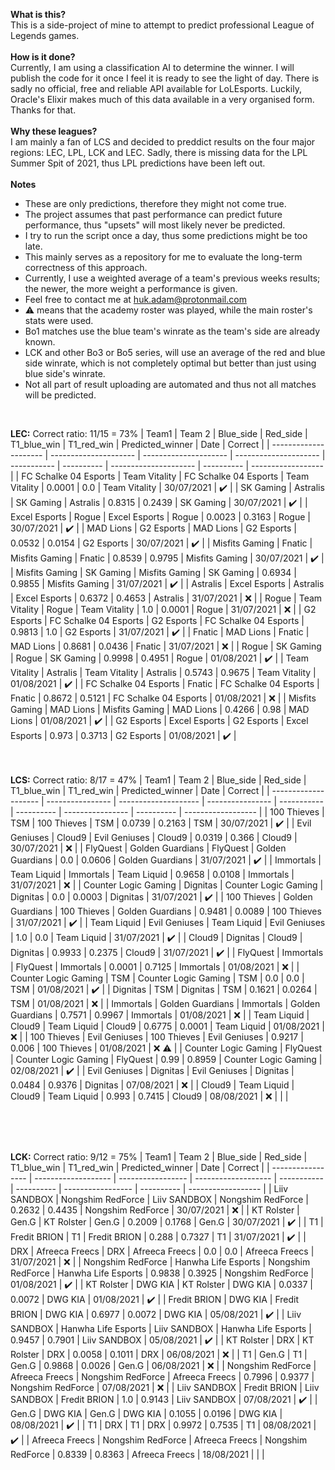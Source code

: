 ****What is this?****<br>
This is a side-project of mine to attempt to predict professional League of Legends games.<br>
<br>****How is it done?****<br>
Currently, I am using a classification AI to determine the winner. I will publish the code for it once I feel it is ready to see the light of day. There is sadly no official, free and reliable API available for LoLEsports. Luckily, Oracle's Elixir makes much of this data available in a very organised form. Thanks for that.<br>
<br>****Why these leagues?****<br>
I am mainly a fan of LCS and decided to preddict results on the four major regions: LEC, LPL, LCK and LEC. Sadly, there is missing data for the LPL Summer Spit of 2021, thus LPL predictions have been left out.<br>
<br>****Notes****
 - These are only predictions, therefore they might not come true. 
 - The project assumes that past performance can predict future performance, thus "upsets" will most likely never be predicted.
 - I try to run the script once a day, thus some predictions might be too late. 
 - This mainly serves as a repository for me to evaluate the long-term correctness of this approach.
 - Currently, I use a weighted average of a team's previous weeks results; the newer, the more weight a performance is given.
 - Feel free to contact me at huk.adam@protonmail.com
 - :warning: means that the academy roster was played, while the main roster's stats were used.
 - Bo1 matches use the blue team's winrate as the team's side are already known.
 - LCK and other Bo3 or Bo5 series, will use an average of the red and blue side winrate, which is not completely optimal but better than just using blue side's winrate.
 - Not all part of result uploading are automated and thus not all matches will be predicted.
<br>



****LEC:**** Correct ratio: 11/15 = 73%
| Team1                 | Team 2                | Blue_side             | Red_side              | T1_blue_win | T1_red_win | Predicted_winner      | Date       | Correct            |
| --------------------- | --------------------- | --------------------- | --------------------- | ----------- | ---------- | --------------------- | ---------- | ------------------ |
| FC Schalke 04 Esports | Team Vitality         | FC Schalke 04 Esports | Team Vitality         | 0.0001      | 0.0        | Team Vitality         | 30/07/2021 | :heavy_check_mark: |
| SK Gaming             | Astralis              | SK Gaming             | Astralis              | 0.8315      | 0.2439     | SK Gaming             | 30/07/2021 | :heavy_check_mark: |
| Excel Esports         | Rogue                 | Excel Esports         | Rogue                 | 0.0023      | 0.3163     | Rogue                 | 30/07/2021 | :heavy_check_mark: |
| MAD Lions             | G2 Esports            | MAD Lions             | G2 Esports            | 0.0532      | 0.0154     | G2 Esports            | 30/07/2021 | :heavy_check_mark: |
| Misfits Gaming        | Fnatic                | Misfits Gaming        | Fnatic                | 0.8539      | 0.9795     | Misfits Gaming        | 30/07/2021 | :heavy_check_mark: |
| Misfits Gaming        | SK Gaming             | Misfits Gaming        | SK Gaming             | 0.6934      | 0.9855     | Misfits Gaming        | 31/07/2021 | :heavy_check_mark: |
| Astralis              | Excel Esports         | Astralis              | Excel Esports         | 0.6372      | 0.4653     | Astralis              | 31/07/2021 | :x:                |
| Rogue                 | Team Vitality         | Rogue                 | Team Vitality         | 1.0         | 0.0001     | Rogue                 | 31/07/2021 | :x:                |
| G2 Esports            | FC Schalke 04 Esports | G2 Esports            | FC Schalke 04 Esports | 0.9813      | 1.0        | G2 Esports            | 31/07/2021 | :heavy_check_mark: |
| Fnatic                | MAD Lions             | Fnatic                | MAD Lions             | 0.8681      | 0.0436     | Fnatic                | 31/07/2021 | :x:                |
| Rogue                 | SK Gaming             | Rogue                 | SK Gaming             | 0.9998      | 0.4951     | Rogue                 | 01/08/2021 | :heavy_check_mark: |
| Team Vitality         | Astralis              | Team Vitality         | Astralis              | 0.5743      | 0.9675     | Team Vitality         | 01/08/2021 | :heavy_check_mark: |
| FC Schalke 04 Esports | Fnatic                | FC Schalke 04 Esports | Fnatic                | 0.8672      | 0.5121     | FC Schalke 04 Esports | 01/08/2021 | :x:                |
| Misfits Gaming        | MAD Lions             | Misfits Gaming        | MAD Lions             | 0.4266      | 0.98       | MAD Lions             | 01/08/2021 | :heavy_check_mark: |
| G2 Esports            | Excel Esports         | G2 Esports            | Excel Esports         | 0.973       | 0.3713     | G2 Esports            | 01/08/2021 | :heavy_check_mark: |
<br>
<br>
<br>


****LCS:**** Correct ratio: 8/17 = 47%
| Team1                | Team 2           | Blue_side            | Red_side         | T1_blue_win | T1_red_win | Predicted_winner     | Date       | Correct            |
| -------------------- | ---------------- | -------------------- | ---------------- | ----------- | ---------- | ----------------     | ---------- | ------------------ |
| 100 Thieves          | TSM              | 100 Thieves          | TSM              | 0.0739      | 0.2163     | TSM                  | 30/07/2021 | :heavy_check_mark: |
| Evil Geniuses        | Cloud9           | Evil Geniuses        | Cloud9           | 0.0319      | 0.366      | Cloud9               | 30/07/2021 | :x:                |
| FlyQuest             | Golden Guardians | FlyQuest             | Golden Guardians | 0.0         | 0.0606     | Golden Guardians     | 31/07/2021 | :heavy_check_mark: |
| Immortals            | Team Liquid      | Immortals            | Team Liquid      | 0.9658      | 0.0108     | Immortals            | 31/07/2021 | :x:                |
| Counter Logic Gaming | Dignitas         | Counter Logic Gaming | Dignitas         | 0.0         | 0.0003     | Dignitas             | 31/07/2021 | :heavy_check_mark: |
| 100 Thieves          | Golden Guardians | 100 Thieves          | Golden Guardians | 0.9481      | 0.0089     | 100 Thieves          | 31/07/2021 | :heavy_check_mark: |
| Team Liquid          | Evil Geniuses    | Team Liquid          | Evil Geniuses    | 1.0         | 0.0        | Team Liquid          | 31/07/2021 | :heavy_check_mark: |
| Cloud9               | Dignitas         | Cloud9               | Dignitas         | 0.9933      | 0.2375     | Cloud9               | 31/07/2021 | :heavy_check_mark: |
| FlyQuest             | Immortals        | FlyQuest             | Immortals        | 0.0001      | 0.7125     | Immortals            | 01/08/2021 | :x:                |
| Counter Logic Gaming | TSM              | Counter Logic Gaming | TSM              | 0.0         | 0.0        | TSM                  | 01/08/2021 | :heavy_check_mark: |
| Dignitas             | TSM              | Dignitas             | TSM              | 0.1621      | 0.0264     | TSM                  | 01/08/2021 | :x:                |
| Immortals            | Golden Guardians | Immortals            | Golden Guardians | 0.7571      | 0.9967     | Immortals            | 01/08/2021 | :x:                |
| Team Liquid          | Cloud9           | Team Liquid          | Cloud9           | 0.6775      | 0.0001     | Team Liquid          | 01/08/2021 | :x:                |
| 100 Thieves          | Evil Geniuses    | 100 Thieves          | Evil Geniuses    | 0.9217      | 0.006      | 100 Thieves          | 01/08/2021 | :x: :warning:      |
| Counter Logic Gaming | FlyQuest         | Counter Logic Gaming | FlyQuest         | 0.99        | 0.8959     | Counter Logic Gaming | 02/08/2021 | :heavy_check_mark: |
| Evil Geniuses        | Dignitas         | Evil Geniuses        | Dignitas         | 0.0484      | 0.9376     | Dignitas             | 07/08/2021 | :x:                |
| Cloud9               | Team Liquid      | Cloud9               | Team Liquid      | 0.993       | 0.7415     | Cloud9               | 08/08/2021 | :x:                |
|                      |

<br>
<br>
<br>

****LCK:**** Correct ratio: 9/12 = 75%
| Team1             | Team 2              | Blue_side         | Red_side            | T1_blue_win | T1_red_win | Predicted_winner  | Date       | Correct            |
| ----------------- | ------------------- | ----------------- | ------------------- | ----------- | ---------- | ----------------- | ---------- | ------------------ |
| Liiv SANDBOX      | Nongshim RedForce   | Liiv SANDBOX      | Nongshim RedForce   | 0.2632      | 0.4435     | Nongshim RedForce | 30/07/2021 | :x:                |
| KT Rolster        | Gen.G               | KT Rolster        | Gen.G               | 0.2009      | 0.1768     | Gen.G             | 30/07/2021 | :heavy_check_mark: |
| T1                | Fredit BRION        | T1                | Fredit BRION        | 0.288       | 0.7327     | T1                | 31/07/2021 | :heavy_check_mark: |
| DRX               | Afreeca Freecs      | DRX               | Afreeca Freecs      | 0.0         | 0.0        | Afreeca Freecs    | 31/07/2021 | :x:                |
| Nongshim RedForce | Hanwha Life Esports | Nongshim RedForce | Hanwha Life Esports | 0.9838      | 0.3925     | Nongshim RedForce | 01/08/2021 | :heavy_check_mark: |
| KT Rolster        | DWG KIA             | KT Rolster        | DWG KIA             | 0.0337      | 0.0072     | DWG KIA           | 01/08/2021 | :heavy_check_mark: |
| Fredit BRION      | DWG KIA             | Fredit BRION      | DWG KIA             | 0.6977      | 0.0072     | DWG KIA           | 05/08/2021 | :heavy_check_mark: |
| Liiv SANDBOX      | Hanwha Life Esports | Liiv SANDBOX      | Hanwha Life Esports | 0.9457      | 0.7901     | Liiv SANDBOX      | 05/08/2021 | :heavy_check_mark: |
| KT Rolster        | DRX                 | KT Rolster        | DRX                 | 0.0058      | 0.1011     | DRX               | 06/08/2021 | :x:                |
| T1                | Gen.G               | T1                | Gen.G               | 0.9868      | 0.0026     | Gen.G             | 06/08/2021 | :x:                |
| Nongshim RedForce | Afreeca Freecs      | Nongshim RedForce | Afreeca Freecs      | 0.7996      | 0.9377     | Nongshim RedForce | 07/08/2021 | :x:                |
| Liiv SANDBOX      | Fredit BRION        | Liiv SANDBOX      | Fredit BRION        | 1.0         | 0.9143     | Liiv SANDBOX      | 07/08/2021 | :heavy_check_mark: |
| Gen.G             | DWG KIA             | Gen.G             | DWG KIA             | 0.1055      | 0.0196     | DWG KIA           | 08/08/2021 | :heavy_check_mark: |
| T1                | DRX                 | T1                | DRX                 | 0.9972      | 0.7535     | T1                | 08/08/2021 | :heavy_check_mark: |
| Afreeca Freecs    | Nongshim RedForce   | Afreeca Freecs    | Nongshim RedForce   | 0.8339      | 0.8363     | Afreeca Freecs    | 18/08/2021 |
|                   |
<br>
<br>
